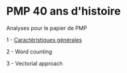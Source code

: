 # PMP 40 ans d'histoire


Analyses pour le papier de PMP


1 - [Caractéristiques générales]()

2 - Word counting

3 - Vectorial approach